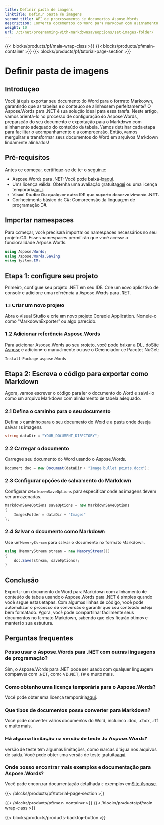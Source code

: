 ```yaml
---
title: Definir pasta de imagens
linktitle: Definir pasta de imagens
second_title: API de processamento de documentos Aspose.Words
description: Converta documentos do Word para Markdown com alinhamento de tabela adequado usando Aspose.Words para .NET. Siga nosso guia detalhado para obter resultados perfeitos.
weight: 10
url: /pt/net/programming-with-markdownsaveoptions/set-images-folder/
---
```


{{< blocks/products/pf/main-wrap-class >}}
{{< blocks/products/pf/main-container >}}
{{< blocks/products/pf/tutorial-page-section >}}

# Definir pasta de imagens

## Introdução

Você já quis exportar seu documento do Word para o formato Markdown, garantindo que as tabelas e o conteúdo se alinhassem perfeitamente? O Aspose.Words para .NET é sua solução ideal para essa tarefa. Neste artigo, vamos orientá-lo no processo de configuração do Aspose.Words, preparação do seu documento e exportação para o Markdown com alinhamento adequado do conteúdo da tabela. Vamos detalhar cada etapa para facilitar o acompanhamento e a compreensão. Então, vamos mergulhar e transformar seus documentos do Word em arquivos Markdown lindamente alinhados!

## Pré-requisitos

Antes de começar, certifique-se de ter o seguinte:

-  Aspose.Words para .NET: Você pode baixá-lo[aqui](https://releases.aspose.com/words/net/).
-  Uma licença válida: Obtenha uma avaliação gratuita[aqui](https://releases.aspose.com/) ou uma licença temporária[aqui](https://purchase.aspose.com/temporary-license/).
- Visual Studio: Ou qualquer outro IDE que suporte desenvolvimento .NET.
- Conhecimento básico de C#: Compreensão da linguagem de programação C#.

## Importar namespaces

Para começar, você precisará importar os namespaces necessários no seu projeto C#. Esses namespaces permitirão que você acesse a funcionalidade Aspose.Words.

```csharp
using Aspose.Words;
using Aspose.Words.Saving;
using System.IO;
```

## Etapa 1: configure seu projeto

Primeiro, configure seu projeto .NET em seu IDE. Crie um novo aplicativo de console e adicione uma referência a Aspose.Words para .NET.

### 1.1 Criar um novo projeto

Abra o Visual Studio e crie um novo projeto Console Application. Nomeie-o como "MarkdownExporter" ou algo parecido.

### 1.2 Adicionar referência Aspose.Words

 Para adicionar Aspose.Words ao seu projeto, você pode baixar a DLL do[Site Aspose](https://releases.aspose.com/words/net/) e adicione-o manualmente ou use o Gerenciador de Pacotes NuGet:

```bash
Install-Package Aspose.Words
```

## Etapa 2: Escreva o código para exportar como Markdown

Agora, vamos escrever o código para ler o documento do Word e salvá-lo como um arquivo Markdown com alinhamento de tabela adequado.

### 2.1 Defina o caminho para o seu documento

Defina o caminho para o seu documento do Word e a pasta onde deseja salvar as imagens.

```csharp
string dataDir = "YOUR_DOCUMENT_DIRECTORY";
```

### 2.2 Carregar o documento

Carregue seu documento do Word usando o Aspose.Words.

```csharp
Document doc = new Document(dataDir + "Image bullet points.docx");
```

### 2.3 Configurar opções de salvamento do Markdown

 Configurar o`MarkdownSaveOptions` para especificar onde as imagens devem ser armazenadas.

```csharp
MarkdownSaveOptions saveOptions = new MarkdownSaveOptions
{
    ImagesFolder = dataDir + "Images"
};
```

### 2.4 Salvar o documento como Markdown

 Use um`MemoryStream` para salvar o documento no formato Markdown.

```csharp
using (MemoryStream stream = new MemoryStream())
{
    doc.Save(stream, saveOptions);
}
```

## Conclusão

Exportar um documento do Word para Markdown com alinhamento de conteúdo de tabela usando o Aspose.Words para .NET é simples quando você segue estas etapas. Com algumas linhas de código, você pode automatizar o processo de conversão e garantir que seu conteúdo esteja bem formatado. Agora, você pode compartilhar facilmente seus documentos no formato Markdown, sabendo que eles ficarão ótimos e manterão sua estrutura.

## Perguntas frequentes

### Posso usar o Aspose.Words para .NET com outras linguagens de programação?

Sim, o Aspose.Words para .NET pode ser usado com qualquer linguagem compatível com .NET, como VB.NET, F# e muito mais.

### Como obtenho uma licença temporária para o Aspose.Words?

Você pode obter uma licença temporária[aqui](https://purchase.aspose.com/temporary-license/).

### Que tipos de documentos posso converter para Markdown?

Você pode converter vários documentos do Word, incluindo .doc, .docx, .rtf e muito mais.

### Há alguma limitação na versão de teste do Aspose.Words?

 versão de teste tem algumas limitações, como marcas d'água nos arquivos de saída. Você pode obter uma versão de teste gratuita[aqui](https://releases.aspose.com/).

### Onde posso encontrar mais exemplos e documentação para Aspose.Words?

 Você pode encontrar documentação detalhada e exemplos em[Site Aspose](https://reference.aspose.com/words/net/).

{{< /blocks/products/pf/tutorial-page-section >}}

{{< /blocks/products/pf/main-container >}}
{{< /blocks/products/pf/main-wrap-class >}}

{{< blocks/products/products-backtop-button >}}
